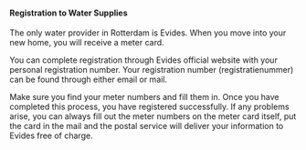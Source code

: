 #### Registration to Water Supplies

The only water provider in Rotterdam is Evides. When you move into your new home, you will receive a meter card.

You can complete registration through Evides official website with your personal registration number. Your registration number (registratienummer) can be found through either email or mail.

Make sure you find your meter numbers and fill them in. Once you have completed this process, you have registered successfully. If any problems arise, you can always fill out the meter numbers on the meter card itself, put the card in the mail and the postal service will deliver your information to Evides free of charge.
